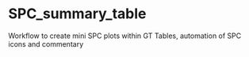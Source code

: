 # SPC_summary_table
Workflow to create mini SPC plots within GT Tables,  automation of SPC icons and commentary
